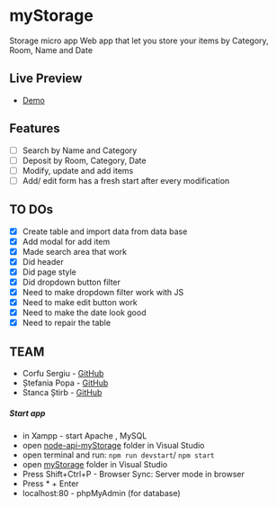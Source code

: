 # myStorage
Storage micro app
Web app that let you store your items by Category, Room, Name and Date

## Live Preview

- [Demo](https://scorfu.github.io/myStorage/)

## Features
- [ ] Search by Name and Category
- [ ] Deposit by Room, Category, Date
- [ ] Modify, update and add items
- [ ] Add/ edit form has a fresh start after every modification
## TO DOs
- [x] Create table and import data from data base
- [x] Add modal for add item
- [x] Made search area that work
- [x] Did header
- [x] Did page style
- [x] Did dropdown button filter
- [x] Need to make dropdown filter work with JS
- [x] Need to make edit button work
- [x] Need to make the date look good
- [x] Need to repair the table

## TEAM

- Corfu Sergiu - [GitHub](https://github.com/scorfu)
- Ștefania Popa - [GitHub](https://github.com/stefaniapopa)
- Stanca Știrb - [GitHub](https://github.com/StancaMaria)


##### Start app

- in Xampp - start Apache , MySQL
- open [node-api-myStorage](https://github.com/scorfu/node-api-mystorage) folder in Visual Studio
- open terminal and run: `npm run devstart`/ `npm start`
- open [myStorage](https://github.com/scorfu/myStorage) folder in Visual Studio
- Press Shift+Ctrl+P - Browser Sync: Server mode in browser
- Press * + Enter
- localhost:80 - phpMyAdmin (for database)